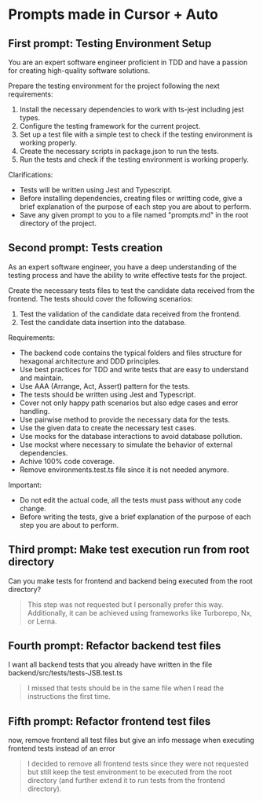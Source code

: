 # Prompts made in Cursor + Auto

## First prompt: Testing Environment Setup

You are an expert software engineer proficient in TDD and have a passion for creating high-quality software solutions.

Prepare the testing environment for the project following the next requirements:

1. Install the necessary dependencies to work with ts-jest including jest types.
2. Configure the testing framework for the current project.
3. Set up a test file with a simple test to check if the testing environment is working properly.
4. Create the necessary scripts in package.json to run the tests.
5. Run the tests and check if the testing environment is working properly.

Clarifications:
- Tests will be written using Jest and Typescript.
- Before installing dependencies, creating files or writting code, give a brief explanation of the purpose of each step you are about to perform.
- Save any given prompt to you to a file named "prompts.md" in the root directory of the project.

## Second prompt: Tests creation

As an expert software engineer, you have a deep understanding of the testing process and have the ability to write effective tests for the project.

Create the necessary tests files to test the candidate data received from the frontend. The tests should cover the following scenarios:

1. Test the validation of the candidate data received from the frontend.
2. Test the candidate data insertion into the database.

Requirements:
- The backend code contains the typical folders and files structure for hexagonal architecture and DDD principles.
- Use best practices for TDD and write tests that are easy to understand and maintain.
- Use AAA (Arrange, Act, Assert) pattern for the tests.
- The tests should be written using Jest and Typescript.
- Cover not only happy path scenarios but also edge cases and error handling.
- Use pairwise method to provide the necessary data for the tests.
- Use the given data to create the necessary test cases.
- Use mocks for the database interactions to avoid database pollution.
- Use mockst where necessary to simulate the behavior of external dependencies.
- Achive 100% code coverage.
- Remove environments.test.ts file since it is not needed anymore.

Important:
- Do not edit the actual code, all the tests must pass without any code change.
- Before writing the tests, give a brief explanation of the purpose of each step you are about to perform.

## Third prompt: Make test execution run from root directory

Can you make tests for frontend and backend being executed from the root directory?

> This step was not requested but I personally prefer this way. Additionally, it can be achieved using frameworks like Turborepo, Nx, or Lerna.

## Fourth prompt: Refactor backend test files

I want all backend tests that you already have written in the file backend/src/tests/tests-JSB.test.ts

> I missed that tests should be in the same file when I read the instructions the first time.

## Fifth prompt: Refactor frontend test files

now, remove frontend all test files but give an info message when executing frontend tests instead of an error

> I decided to remove all frontend tests since they were not requested but still keep the test environment to be executed from the root directory (and further extend it to run tests from the frontend directory).
